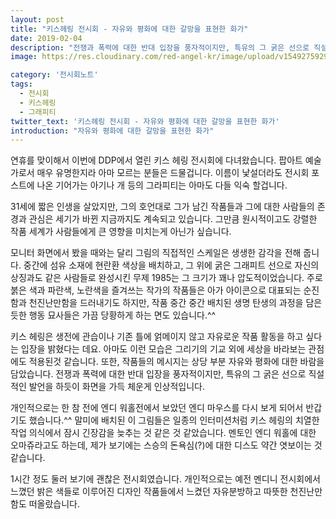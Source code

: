 ```yaml
---
layout: post
title: "키스헤링 전시회 - 자유와 평화에 대한 갈망을 표현한 화가"
date: 2019-02-04
description: "전쟁과 폭력에 대한 반대 입장을 풍자적이지만, 특유의 그 굵은 선으로 직설적인 발언을 하듯이 화면을 가득 체운게 인상적입니다."
image: https://res.cloudinary.com/red-angel-kr/image/upload/v1549275929/blog_img/image1.jpg

category: '전시회노트'  
tags: 
  - 전시회
  - 키스헤링
  - 그래피티
twitter_text: '키스헤링 전시회 - 자유와 평화에 대한 갈망을 표현한 화가'
introduction: "자유와 평화에 대한 갈망을 표현한 화가"
---
```


연휴를 맞이해서 이번에 DDP에서 열린 키스 헤링 전시회에 다녀왔습니다. 팝아트 예술가로서 매우 유명한지라 아마 모르는 분들은 드물겁니다. 이름이 낯설더라도 전시회 포스트에 나온 기어가는 아기나 개 등의 그라피티는 아마도 다들 익숙 할겁니다.

31세에 짧은 인생을 살았지만, 그의 호언대로 그가 남긴 작품들과 그에 대한 사람들의 존경과 관심은 세기가 바뀐 지금까지도 계속되고 있습니다. 그만큼 원시적이고도 강렬한 작품 세계가 사람들에게 큰 영향을 미치는게 아닌가 싶습니다.

모니터 화면에서 봤을 때와는 달리 그림의 직접적인 스케일은 생생한 감각을 전해 줍니다. 중간에 섬유 소재에 현란환 색상을 배치하고, 그 위에 굵은 그래피트 선으로 자신의 상징과도 같은 사람들로 완성시킨 무제 1985는 그 크기가 꽤나 압도적이었습니다. 주로 붉은 색과 파란색, 노란색을 즐겨쓰는 작가의 작품들은 아가 아이콘으로 대표되는 순진함과 천진난만함을 드러내기도 하지만, 작품 중간 중간 배치된 생명 탄생의 과정을 담은 듯한 행동 묘사들은 가끔 당황하게 하는 면도 있습니다.^^

키스 헤링은 생전에 관습이나 기존 틀에 얽메이지 않고 자유로운 작품 활동을 하고 싶다는 입장을 밝혔다는 데요. 아마도 이런 모습은 그리기의 기교 외에 세상을 바라보는 관점에도 적용된것 같습니다. 또한, 작품들의 메시지는 상당 부분 자유와 평화에 대한 바람을 담았습니다. 전쟁과 폭력에 대한 반대 입장을 풍자적이지만, 특유의 그 굵은 선으로 직설적인 발언을 하듯이 화면을 가득 체운게 인상적입니다.

개인적으로는 한 참 전에 엔디 워홀전에서 보았던 엔디 마우스를 다시 보게 되어서 반갑기도 했습니다.^^ 말미에 배치된 이 그림들은 일종의 인터미션처럼 키스 헤링의 치열한 작업 의식에서 잠시 긴장감을 늦추는 것 같은 것 같았습니다. 멘토인 엔디 워홀에 대한 오마쥬라고도 하는데, 제가 보기에는 스승의 돈욕심(?)에 대한 디스도 약간 엿보이는 것 같습니다. 

1시간 정도 둘러 보기에 괜찮은 전시회였습니다. 개인적으로는 예전 멘디니 전시회에서 느꼈던 밝은 색들로 이루어진 디자인 작품들에서 느켰던 자유분방하고 따뜻한 천진난만함도 떠올랐습니다.